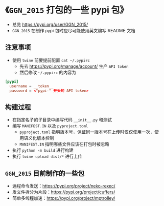 # 《`GGN_2015` 打包的一些 pypi 包》

- 总览 https://pypi.org/user/GGN_2015/
- `GGN_2015` 在制作 pypi 包时应尽可能使用英文编写 README 文档

## 注意事项

- 使用 `twine` 前要提前配置 `cat ~/.pypirc`
  - 先去 https://pypi.org/manage/account/ 生产 `API token`
  - 然后修改 `~/.pypirc` 的内容为

```toml
[pypi]
  username = __token__
  password = <"pypi-" 开头的 API token>
```

## 构建过程

- 在指定名子的子目录中编写代码 `__init__.py` 和测试
- 编写 `MANIFEST.IN` 以及 `pyproject.toml`
  - `pyproject.toml` 指明版本号，保证同一版本号在上传时仅仅使用一次，使用语义化版本控制
  - `MANIFEST.IN` 指明哪些文件应该在打包时被忽略
- 执行 `python -m build` 进行构建
- 执行 `twine upload dist/*` 进行上传

## `GGN_2015` 目前制作的一些包

- 远程命令发送：https://pypi.org/project/neko-rexec/
- 发文件拆分为片段：https://pypi.org/project/cuffers/
- 简单多线程加速：https://pypi.org/project/mptrolley/

